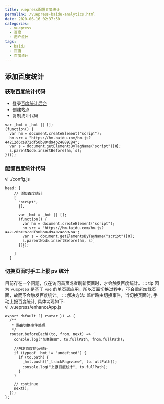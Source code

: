```yaml
---
title: vuepress配置百度统计
permalink: /vuepress-baidu-analytics.html
date: 2020-06-16 02:37:50
categories:
  - vuepress
  - 百度
  - 用户统计
tags:
  - baidu
  - 百度
  - 百度统计
---
```


## 添加百度统计

### 获取百度统计代码

- 登录[百度统计后台](https://tongji.baidu.com)
- 创建站点
- 复制统计代码

```
var _hmt = _hmt || [];
(function() {
  var hm = document.createElement("script");
  hm.src = "https://hm.baidu.com/hm.js?44212d6ce872df50b804d94b24889284";
  var s = document.getElementsByTagName("script")[0];
  s.parentNode.insertBefore(hm, s);
})();
```

### 配置百度统计代码

vi ./config.js

```
head: [
    // 添加百度统计
    [
      "script",
      {},
      `
      var _hmt = _hmt || [];
      (function() {
        var hm = document.createElement("script");
        hm.src = "https://hm.baidu.com/hm.js?44212d6ce872df50b804d94b24889284";
        var s = document.getElementsByTagName("script")[0];
        s.parentNode.insertBefore(hm, s);
      })();
        `
    ]
  ]
```

### 切换页面时手工上报 pv 统计

目前存在一个问题，仅在访问首页或者刷新页面时，才会触发百度统计。
::: tip
因为 vuepress 是基于 vue 的单页面应用，所以页面切换过程中，不会重新加载页面，故而不会触发百度统计。
:::
解决方法: 监听路由切换事件，当切换页面时, 手动上报百度统计, 具体实现如下:  
vi .vuepress/enhanceApp.js

```
export default ({ router }) => {
  /**
   * 路由切换事件处理
   */
  router.beforeEach((to, from, next) => {
    console.log("切换路由", to.fullPath, from.fullPath);

    //触发百度的pv统计
    if (typeof _hmt != "undefined") {
      if (to.path) {
        _hmt.push(["_trackPageview", to.fullPath]);
        console.log("上报百度统计", to.fullPath);
      }
    }

    // continue
    next();
  });
};
```
